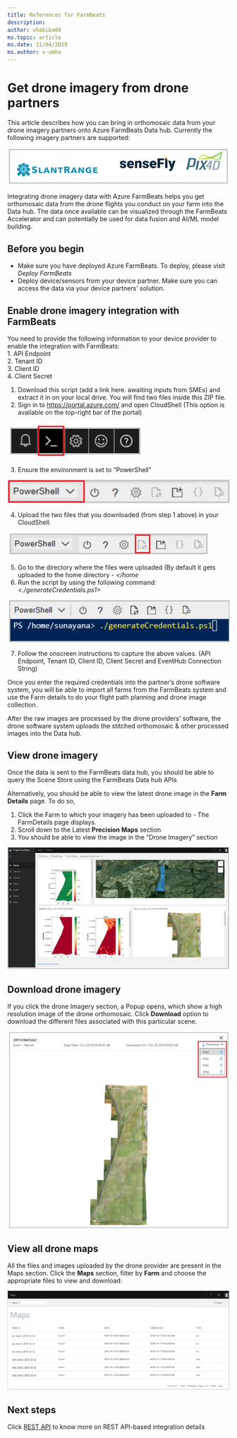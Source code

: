 ```yaml
---
title: References for FarmBeats
description:
author: uhabiba04
ms.topic: article
ms.date: 11/04/2019
ms.author: v-umha
---
```



# Get drone imagery from drone partners

  This article describes how you can bring in orthomosaic data from your drone imagery partners onto Azure FarmBeats Data hub. Currently the following imagery partners are supported:  

  ![Project Farm Beats](./media/get-drone-imagery-from-drone-partner/drone-partner.png)

  Integrating drone imagery data with Azure FarmBeats helps you get orthomosaic data from the drone flights you conduct on your farm into the Data hub. The data once available can be visualized through the FarmBeats Accelerator and can potentially be used for data fusion and AI/ML model building.

## Before you begin

  - Make sure you have deployed Azure FarmBeats. To deploy, please visit *Deploy FarmBeats*
  - Deploy device/sensors from your device partner. Make sure you can access the data via your device partners’ solution.

## Enable drone imagery integration with FarmBeats   

  You need to provide the following information to your device provider to enable the integration with FarmBeats:  
    1. API Endpoint  
    2. Tenant ID  
    3. Client ID  
    4. Client Secret  


1. Download this script (add a link here. awaiting inputs from SMEs) and extract it in on your local drive. You will find two files inside this ZIP file.  
2. Sign in to https://portal.azure.com/  and open CloudShell (This option is available on the top-right bar of the portal)   

  ![Project Farm Beats](./media/get-drone-imagery-from-drone-partner/navigation-bar.png)

3. Ensure the environment is set to “PowerShell”

  ![Project Farm Beats](./media/get-drone-imagery-from-drone-partner/power-shell-new.png)

4. Upload the two files that you downloaded (from step 1 above) in your CloudShell.  

  ![Project Farm Beats](./media/get-drone-imagery-from-drone-partner/power-shell-two.png)

5. Go to the directory where the files were uploaded (By default it gets uploaded to the home directory - *</home<username>*  
6. Run the script by using the following command:  
  *<./generateCredentials.ps1>*  

  ![Project Farm Beats](./media/get-drone-imagery-from-drone-partner/power-shell-generate-credentials.png)

7. Follow the onscreen instructions to capture the above values. (API Endpoint, Tenant ID, Client ID, Client Secret and EventHub Connection String)

  Once you enter the required credentials into the partner’s drone software system, you will be able to import all farms from the FarmBeats system and use the Farm details to do your flight path planning and drone image collection.

  After the raw images are processed by the drone providers’ software, the drone software system uploads the stitched orthomosaic & other processed images into the Data hub.

## View drone imagery

  Once the data is sent to the FarmBeats data hub, you should be able to query the Scene Store using the FarmBeats Data hub APIs

  Alternatively, you should be able to view the latest drone image in the **Farm Details** page. To do so,  

  1. Click the Farm to which your imagery has been uploaded to - The FarmDetails page displays.
  2. Scroll down to the Latest **Precision Maps** section
  3. You should be able to view the image in the “Drone Imagery” section

![Project Farm Beats](./media/get-drone-imagery-from-drone-partner/drone-imagery.png)

## Download drone imagery

  If you click the drone Imagery section, a Popup opens, which show a high resolution image of the drone orthomosaic. Click **Download** option to download the different files associated with this particular scene.


  ![Project Farm Beats](./media/get-drone-imagery-from-drone-partner/download-drone-imagery.png)


## View all drone maps

  All the files and images uploaded by the drone provider are present in the Maps section. Click the **Maps** section, filter by **Farm** and choose the appropriate files to view and download:

  ![Project Farm Beats](./media/get-drone-imagery-from-drone-partner/view-drone-maps.png)

## Next steps

Click [REST API](references-for-farmbeats.md#rest-api) to know more on REST API-based integration details
